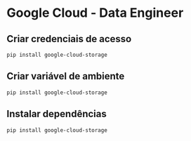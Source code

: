 # Google Cloud - Data Engineer


## Criar credenciais de acesso

```text
pip install google-cloud-storage
```


## Criar variável de ambiente

```shell
pip install google-cloud-storage
```

## Instalar dependências

```shell
pip install google-cloud-storage
```
